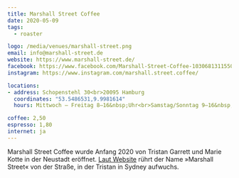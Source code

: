 ```yaml
---
title: Marshall Street Coffee
date: 2020-05-09
tags:
  - roaster

logo: /media/venues/marshall-street.png
email: info@marshall-street.de
website: https://www.marshall-street.de/
facebook: https://www.facebook.com/Marshall-Street-Coffee-103068131155063
instagram: https://www.instagram.com/marshall.street.coffee/

locations:
- address: Schopenstehl 30<br>20095 Hamburg
  coordinates: "53.5486531,9.9981614"
  hours: Mittwoch – Freitag 8–16&nbsp;Uhr<br>Samstag/Sonntag 9–16&nbsp;Uhr

coffee: 2,50
espresso: 1,80
internet: ja
---
```


Marshall Street Coffee wurde Anfang 2020 von Tristan Garrett und Marie Kotte in der Neustadt eröffnet. [Laut Website](https://www.marshall-street.de/ueber-uns/) rührt der Name »Marshall Street« von der Straße, in der Tristan in Sydney aufwuchs.